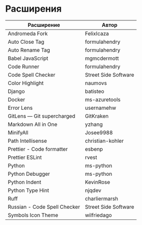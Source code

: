 # Расширения

| Расширение                             | Автор                |
| -------------------------------------- | -------------------- |
| Andromeda Fork                         | FelixIcaza           |
| Auto Close Tag                         | formulahendry        |
| Auto Rename Tag                        | formulahendry        |
| Babel JavaScript                       | mgmcdermott          |
| Code Runner                            | formulahendry        |
| Code Spell Checker                     | Street Side Software |
| Color Highlight                        | naumovs              |
| Django                                 | batisteo             |
| Docker                                 | ms-azuretools        |
| Error Lens                             | usernamehw           |
| GitLens — Git supercharged             | GitKraken            |
| Markdown All in One                    | yzhang               |
| MinifyAll                              | Josee9988            |
| Path Intellisense                      | christian-kohler     |
| Prettier - Code formatter              | esbenp               |
| Prettier ESLint                        | rvest                |
| Python                                 | ms-python            |
| Python Debugger                        | ms-python            |
| Python Indent                          | KevinRose            |
| Python Type Hint                       | njqdev               |
| Ruff                                   | charliermarsh        |
| Russian - Code Spell Checker           | Street Side Software |
| Symbols Icon Theme                     | wilfriedago          |
